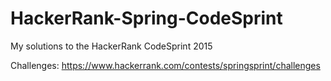 # HackerRank-Spring-CodeSprint
My solutions to the HackerRank CodeSprint 2015

Challenges: https://www.hackerrank.com/contests/springsprint/challenges
